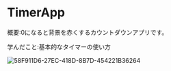 # TimerApp

概要:0になると背景を赤くするカウントダウンアプリです。

学んだこと:基本的なタイマーの使い方

![58F911D6-27EC-418D-8B7D-454221B36264](https://user-images.githubusercontent.com/74137008/115499793-01e7ae00-a2ab-11eb-974b-aef652a5e0ff.png)
